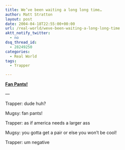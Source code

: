 ```yaml
---
title: We’ve been waiting a long long time…
author: Matt Stratton
layout: post
date: 2004-04-18T22:55:00+00:00
url: /real-world/weve-been-waiting-a-long-long-time
aktt_notify_twitter:
  - no
dsq_thread_id:
  - 28249250
categories:
  - Real World
tags:
  - Trapper

---
```

<a href="http://www.invention.com/kuhuski.htm" target="_blank"><strong>Fan Pants!</strong></a>

&#8212;

Trapper: dude huh?
  
Mugsy: fan pants!
  
Trapper: as if america needs a larger ass
  
Mugsy: you gotta get a pair or else you won&#8217;t be cool!
  
Trapper: um negative